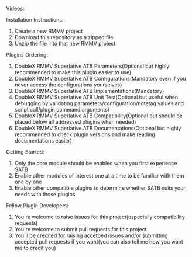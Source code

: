 Videos:


Installation Instructions:
1. Create a new RMMV project
2. Download this repository as a zipped file
3. Unzip the file into that new RMMV project

Plugins Ordering:
1. DoubleX RMMV Superlative ATB Parameters(Optional but highly recommended to make this plugin easier to use)
2. DoubleX RMMV Superlative ATB Configurations(Mandatory even if you never access the configurations yourselves)
3. DoubleX RMMV Superlative ATB Implementations(Mandatory)
4. DoubleX RMMV Superlative ATB Unit Test(Optional but useful when debugging by validating parameters/configuration/notetag values and script call/plugin command arguments)
5. DoubleX RMMV Superlative ATB Compatibility(Optional but should be placed below all addressed plugins when needed)
6. DoubleX RMMV Superlative ATB Documentations(Optional but highly recommended to check plugin versions and make reading documentations easier)

Getting Started:
1. Only the core module should be enabled when you first experience SATB
2. Enable other modules of interest one at a time to be familiar with them one by one
3. Enable other compatible plugins to determine whether SATB suits your needs with those plugins

Fellow Plugin Developers:
1. You're welcome to raise issues for this project(especially compatibility requests)
2. You're welcome to submit pull requests for this project
3. You'll be credited for raising accetped issues and/or submitting accepted pull requests if you want(you can also tell me how you want me to credit you)
